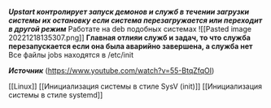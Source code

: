 ***Upstart контролирует запуск демонов и служб в течении загрузки системы их остановку если система перезагружается или переходит в другой режим***
Работате на deb подобных системах
![[Pasted image 20221218135307.png]]
**Главная отлияи служб и задач, то что служба перезапускается если она была аварийно завершена, а служба нет**
Все файлы jobs находятся в /etc/init




***Источник***
(https://www.youtube.com/watch?v=55-BtqZfqOI)

[[Linux]] [[Инициализация системы в стиле SysV (init)]] [[Инициализация системы в стиле systemd]]